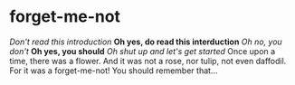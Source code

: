 # forget-me-not
*Don't read this introduction*
**Oh yes, do read this interduction**
*Oh no, you don't*
**Oh yes, you should**
*Oh shut up and let's get started*
Once upon a time, there was a flower. And it was not a rose, nor tulip, not even daffodil. For it was a forget-me-not!
You should remember that...
